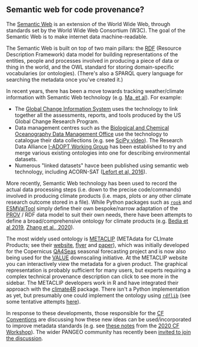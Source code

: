 ## Semantic web for code provenance?

The [Semantic Web](https://en.wikipedia.org/wiki/Semantic_Web) is an extension of the World Wide Web,
through standards set by the World Wide Web Consortium (W3C).
The goal of the Semantic Web is to make internet data machine-readable. 

The Semantic Web is built on top of two main pillars:
the [RDF](https://www.w3.org/TR/2004/REC-rdf-primer-20040210/) (Resource Description Framework) data model
for building representations of the entities, people and processes
involved in producing a piece of data or thing in the world,
and the OWL standard for storing domain-specific vocabularies (or ontologies). 
(There's also a SPARQL query language for searching the metadata once you've created it.)

In recent years, there has been a move towards tracking weather/climate information
with Semantic Web technology (e.g. [Ma, et al](https://www.nature.com/articles/nclimate2141)).
For example:
- The [Global Change Information System](https://data.globalchange.gov/) uses the technology to link together
all the assessments, reports, and tools produced by the US Global Change Research Program.
- Data management centres such as the [Biological and Chemical Oceanography Data Management Office](https://www.bco-dmo.org/)
use the technology to catalogue their data collections
(e.g. see [SciPy video](https://pyvideo.org/scipy-2020/oceanography-data-ontology-and-the-semantic-web.html)).
The Research Data Alliance [I-ADOPT Working Group](https://www.rd-alliance.org/groups/interoperable-descriptions-observable-property-terminology-wg-i-adopt-wg)
has been established to try and merge various existing ontologies into one for describing environmental datasets.  
- Numerous "linked datasets" havce been published using semantic web technology, including ACORN-SAT
([Lefort et al, 2016](http://www.semantic-web-journal.net/content/acorn-sat-linked-climate-dataset-0)). 

More recently,
Semantic Web technology has been used to record the actual data processing steps
(i.e. down to the precise code/commands)
involved in producing climate products (i.e. maps, plots or any other climate research outcome stored in a file).
While Python packages such as [`rook`](https://rook-wps.readthedocs.io/en/latest/prov.html) and
[ESMValTool](https://docs.esmvaltool.org/en/latest/community/diagnostic.html#recording-provenance)
simply define their own bespoke/narrow adaptation of the [PROV](https://www.w3.org/TR/prov-primer/) / RDF
data model to suit their own needs,
there have been attempts to define a broad/comprehensive ontology for climate products
(e.g. [Bedia et al 2019](https://www.sciencedirect.com/science/article/pii/S1364815218305036),
[Zhang et al., 2020](https://www.sciencedirect.com/science/article/pii/S0098300419306120)).

The most widely used ontology is [METACLIP](http://metaclip.org/)
(METAdata for CLImate Products; see their
[website](http://www.metaclip.org/), 
[flyer](https://predictia.es/en/news/metaclip-climate-metadata-provenance) and
[paper](https://www.sciencedirect.com/science/article/pii/S1364815218305036)),
which was initially developed for the Copernicus
[QA4Seas](https://climate.copernicus.eu/quality-assurance-multi-model-seasonal-forecast-products)
seasonal forecasting project and is now also being used for the
[VALUE](http://www.value-cost.eu/) downscaling initiative.
At the METACLIP website you can interactively view the metadata for a given product.
The graphical representation is probably sufficient for many users,
but experts requiring a complex technical provenance description
can click to see more in the sidebar.
The METACLIP developers work in R
and have integrated their approach with the [climate4R](https://github.com/SantanderMetGroup/climate4R) package.
There isn't a Python implementation as yet,
but presumably one could implement the ontology using [`rdflib`](https://rdflib.readthedocs.io/en/stable/)
(see some tentative attempts [here](https://github.com/ClimResAus/code-roadmap/blob/main/metaclip.ipynb)).

In response to these developments,
those responsible for the [CF Conventions](http://cfconventions.org/index.html)
are discussing how these new ideas can be used/incorporated to improve metadata standards
(e.g. see [these notes](http://cfconventions.org/Meetings/2020-workshop/Metadata-handling-provenance-discussion-notes.pdf)
from the [2020 CF Workshop](http://cfconventions.org/Meetings/2020-workshop/Metadata-handling-provenance-discussion-notes.pdf)).
The wider PANGEO community has recently been
[invited to join the discussion](https://discourse.pangeo.io/t/tracking-provenance-in-xarray/1510).


